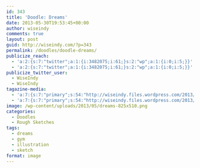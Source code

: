 ```yaml
---
id: 343
title: 'Doodle: Dreams'
date: 2013-05-30T19:53:45+00:00
author: wiseindy
comments: true
layout: post
guid: http://wiseindy.com/?p=343
permalink: /doodles/doodle-dreams/
publicize_reach:
  - 'a:2:{s:7:"twitter";a:1:{i:3482075;i:61;}s:2:"wp";a:1:{i:0;i:5;}}'
  - 'a:2:{s:7:"twitter";a:1:{i:3482075;i:61;}s:2:"wp";a:1:{i:0;i:5;}}'
publicize_twitter_user:
  - WiseIndy
  - WiseIndy
tagazine-media:
  - 'a:7:{s:7:"primary";s:54:"http://wiseindy.files.wordpress.com/2013/05/dreams.png";s:6:"images";a:1:{s:54:"http://wiseindy.files.wordpress.com/2013/05/dreams.png";a:6:{s:8:"file_url";s:54:"http://wiseindy.files.wordpress.com/2013/05/dreams.png";s:5:"width";i:1000;s:6:"height";i:1361;s:4:"type";s:5:"image";s:4:"area";i:1361000;s:9:"file_path";b:0;}}s:6:"videos";a:0:{}s:11:"image_count";i:1;s:6:"author";s:8:"30670183";s:7:"blog_id";s:8:"50713731";s:9:"mod_stamp";s:19:"2013-05-30 16:53:45";}'
  - 'a:7:{s:7:"primary";s:54:"http://wiseindy.files.wordpress.com/2013/05/dreams.png";s:6:"images";a:1:{s:54:"http://wiseindy.files.wordpress.com/2013/05/dreams.png";a:6:{s:8:"file_url";s:54:"http://wiseindy.files.wordpress.com/2013/05/dreams.png";s:5:"width";i:1000;s:6:"height";i:1361;s:4:"type";s:5:"image";s:4:"area";i:1361000;s:9:"file_path";b:0;}}s:6:"videos";a:0:{}s:11:"image_count";i:1;s:6:"author";s:8:"30670183";s:7:"blog_id";s:8:"50713731";s:9:"mod_stamp";s:19:"2013-05-30 16:53:45";}'
image: /wp-content/uploads/2013/05/dreams-825x510.png
categories:
  - Doodles
  - Rough Sketches
tags:
  - dreams
  - gym
  - illustration
  - sketch
format: image
---
```

